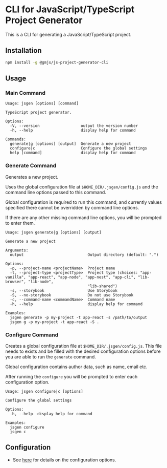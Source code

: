 # CLI for JavaScript/TypeScript Project Generator

This is a CLI for generating a JavaScript/TypeScript project.

## Installation

```bash
npm install -g @gmjs/js-project-generator-cli
```

## Usage

### Main Command

```
Usage: jsgen [options] [command]

TypeScript project generator.

Options:
  -V, --version                  output the version number
  -h, --help                     display help for command

Commands:
  generate|g [options] [output]  Generate a new project
  configure|c                    Configure the global settings
  help [command]                 display help for command
```

### Generate Command

Generates a new project.

Uses the global configuration file at `$HOME_DIR/.jsgen/config.js` and the command line options passed to this command.

Global configuration is required to run this command, and currently values specified there cannot be overridden by command line options.

If there are any other missing command line options, you will be prompted to enter them.

```
Usage: jsgen generate|g [options] [output]

Generate a new project

Arguments:
  output                            Output directory (default: ".")

Options:
  -p, --project-name <projectName>  Project name
  -t, --project-type <projectType>  Project type (choices: "app-vanilla", "app-react", "app-node", "app-nest", "app-cli", "lib-browser", "lib-node",
                                    "lib-shared")
  -s, --storybook                   Use Storybook
  -S, --no-storybook                Do not use Storybook
  -c, --command-name <commandName>  Command name
  -h, --help                        display help for command

Examples:
  jsgen generate -p my-project -t app-react -s /path/to/output
  jsgen g -p my-project -t app-react -S .
```

### Configure Command

Creates a global configuration file at `$HOME_DIR/.jsgen/config.js`. This file needs to exists and be filled with the desired configuration options before you are able to run the `generate` command.

Global configuration contains author data, such as name, email etc.

After running the `configure` you will be prompted to enter each configuration option.

```
Usage: jsgen configure|c [options]

Configure the global settings

Options:
  -h, --help  display help for command

Examples:
  jsgen configure
  jsgen c
```

## Configuration

- See [here](https://github.com/mrzli/js-project-generator) for details on the configuration options.
